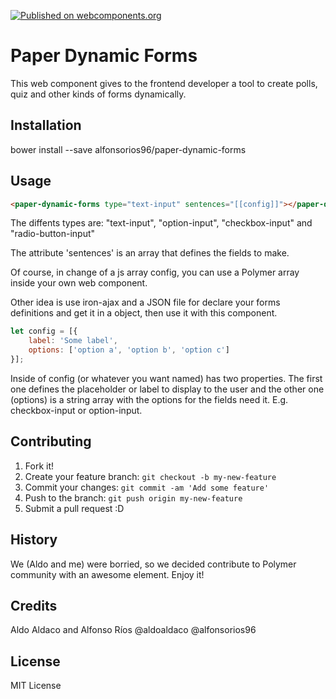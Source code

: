 [![Published on webcomponents.org](https://img.shields.io/badge/webcomponents.org-published-blue.svg)](https://www.webcomponents.org/element/alfonsorios96/paper-dynamic-forms)

# Paper Dynamic Forms

This web component gives to the frontend developer a tool to create polls, quiz and other kinds of forms dynamically.

## Installation

<snippet>bower install --save alfonsorios96/paper-dynamic-forms</snippet>

## Usage

```html
<paper-dynamic-forms type="text-input" sentences="[[config]]"></paper-dynamic-forms>
```

The diffents types are: "text-input", "option-input", "checkbox-input" and "radio-button-input"

The attribute 'sentences' is an array that defines the fields to make.

Of course, in change of a js array config, you can use a Polymer array inside your own web component.

Other idea is use iron-ajax and a JSON file for declare your forms definitions and get it in a object, then use it with this component.

```js
let config = [{
    label: 'Some label',
    options: ['option a', 'option b', 'option c']
}];
```

Inside of config (or whatever you want named) has two properties.
The first one defines the placeholder or label to display to the user and the other one (options)
is a string array with the options for the fields need it. E.g. checkbox-input or option-input.


## Contributing

1. Fork it!
2. Create your feature branch: `git checkout -b my-new-feature`
3. Commit your changes: `git commit -am 'Add some feature'`
4. Push to the branch: `git push origin my-new-feature`
5. Submit a pull request :D

## History

We (Aldo and me) were borried, so we decided contribute to Polymer community with an awesome element. Enjoy it!

## Credits

Aldo Aldaco and Alfonso Ríos
@aldoaldaco
@alfonsorios96

## License

MIT License